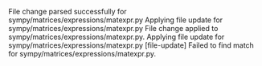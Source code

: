File change parsed successfully for sympy/matrices/expressions/matexpr.py
Applying file update for sympy/matrices/expressions/matexpr.py
File change applied to sympy/matrices/expressions/matexpr.py.
Applying file update for sympy/matrices/expressions/matexpr.py
[file-update] Failed to find match for sympy/matrices/expressions/matexpr.py.
